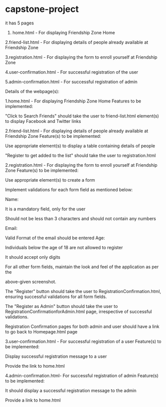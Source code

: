 # capstone-project

it has 5 pages
1. home.html - For displaying Friendship Zone Home

2.friend-list.html - For displaying details of people already available at Friendship Zone

3.registration.html - For displaying the form to enroll yourself at Friendship Zone

4.user-confirmation.html - For successful registration of the user

5.admin-confirmation.html - For successful registration of admin

Details of the webpage(s):

1.home.html - For displaying Friendship Zone Home
Features to be implemented:

"Click to Search Friends" should take the user to friend-list.html
 element(s) to display Facebook and Twitter links

2.friend-list.html - For displaying details of people already available at Friendship Zone
Feature(s) to be implemented:

Use appropriate element(s) to display a table containing details of people

"Register to get added to the list" should take the user to registration.html

2.registration.html - For displaying the form to enroll yourself at Friendship Zone
Feature(s) to be implemented:

Use appropriate element(s) to create a form

Implement validations for each form field as mentioned below:

Name:

It is a mandatory field, only for the user

Should not be less than 3 characters and should not contain any numbers

Email:

Valid Format of the email should be entered
Age:

Individuals below the age of 18 are not allowed to register

It should accept only digits

For all other form fields, maintain the look and feel of the application as per the

above-given screenshot.

The "Register" button should take the user to RegistrationConfirmation.html, ensuring successful validations for all form fields.

The "Register as Admin" button should take the user to RegistrationConfirmationforAdmin.html page, irrespective of successful validations.

Registration Confirmation pages for both admin and user should have a link to go back to Homepage.html page

3.user-confirmation.html - For successful registration of a user
Feature(s) to be implemented:

Display successful registration message to a user

Provide the link to home.html

 4.admin-confirmation.html- For successful registration of admin
 Feature(s) to be implemented:

It should display a successful registration message to the admin

Provide a link to home.html

 


